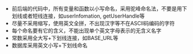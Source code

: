 - 前后端的代码中，所有变量和函数以小写命名，采用驼峰命名法，不要是用下划线或者短线连接，如userInfomation, getUserHandle等
- 尽量不采用缩写，使用英文全拼，不出现汉字等不在ASCII码编码的字符
- 每个命名要有它的含义，不能出现单个英文字母表示的无含义名字
- 常数采用全大写+下划线连接，如BASE_URL等
- 数据库采用英文小写+下划线命名

